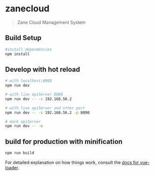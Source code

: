 # zanecloud

> Zane Cloud Management System

## Build Setup

``` bash
#install dependencies
npm install
```

## Develop with hot reload 
``` bash
# with localhost:8080
npm run dev

# with live apiServer 8080
npm run dev -- -s 192.168.56.2

# with live apiServer and other port
npm run dev -- -s 192.168.56.2 -p 8090

# mock apiServer 
npm run dev -- -m

```
## build for production with minification
``` bash
npm run build
```

For detailed explanation on how things work, consult the [docs for vue-loader](http://vuejs.github.io/vue-loader).

